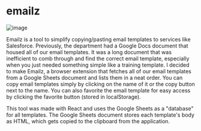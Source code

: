 # emailz
![image](https://github.com/user-attachments/assets/15ea0caf-90d5-460c-8ef8-7cec2fd2eaa6)

Emailz is a tool to simplify copying/pasting email templates to services like Salesforce.  Previously, the department had a Google Docs document that housed all of our email templates.  It was a long document that was inefficient to comb through and find the correct email template, especially when you just needed something simple like a training template.  I decided to make Emailz, a browser extension that fetches all of our email templates from a Google Sheets document and lists them in a neat order.  You can copy email templates simply by clicking on the name of it or the copy button next to the name.  You can also favorite the email template for easy access by clicking the favorite button (stored in localStorage).

This tool was made with React and uses the Google Sheets as a "database" for all templates.  The Google Sheets document stores each template's body as HTML, which gets copied to the clipboard from the application.
